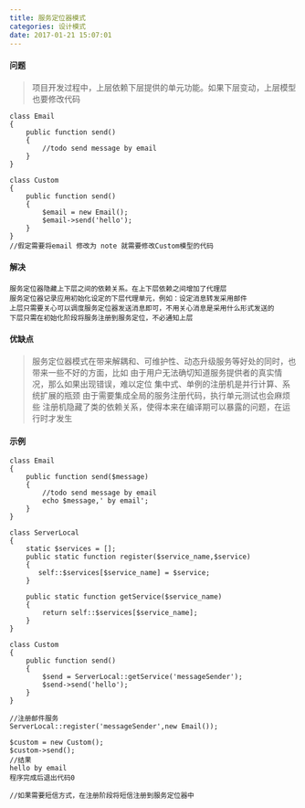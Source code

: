 ```yaml
---
title: 服务定位器模式
categories: 设计模式
date: 2017-01-21 15:07:01
---
```



#### 问题

> 项目开发过程中，上层依赖下层提供的单元功能。如果下层变动，上层模型也要修改代码

	class Email
	{
	    public function send()
	    {
	        //todo send message by email
	    }
	}
	
	class Custom
	{
	    public function send()
	    {
	        $email = new Email();
	        $email->send('hello');
	    }
	}
	//假定需要将email 修改为 note 就需要修改Custom模型的代码

#### 解决

	服务定位器隐藏上下层之间的依赖关系。在上下层依赖之间增加了代理层
	服务定位器记录应用初始化设定的下层代理单元，例如：设定消息转发采用邮件
	上层只需要关心可以调度服务定位器发送消息即可，不用关心消息是采用什么形式发送的
	下层只需在初始化阶段将服务注册到服务定位，不必通知上层

#### 优缺点

> 服务定位器模式在带来解耦和、可维护性、动态升级服务等好处的同时，也带来一些不好的方面，比如
> 由于用户无法确切知道服务提供者的真实情况，那么如果出现错误，难以定位
> 集中式、单例的注册机是并行计算、系统扩展的瓶颈
> 由于需要集成全局的服务注册代码，执行单元测试也会麻烦些
> 注册机隐藏了类的依赖关系，使得本来在编译期可以暴露的问题，在运行时才发生

#### 示例

	class Email
	{
	    public function send($message)
	    {
	        //todo send message by email
	        echo $message,' by email';
	    }
	}
	
	class ServerLocal
	{
	    static $services = [];
	    public static function register($service_name,$service)
	    {
	       self::$services[$service_name] = $service;
	    }
	
	    public static function getService($service_name)
	    {
	        return self::$services[$service_name];
	    }
	}
	
	class Custom
	{
	    public function send()
	    {
	        $send = ServerLocal::getService('messageSender');
	        $send->send('hello');
	    }
	}
	
	//注册邮件服务
	ServerLocal::register('messageSender',new Email());
	
	$custom = new Custom();
	$custom->send();
	//结果
	hello by email
	程序完成后退出代码0

	//如果需要短信方式，在注册阶段将短信注册到服务定位器中
